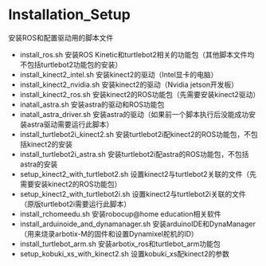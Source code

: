 # Installation_Setup
安装ROS和配置驱动用的脚本文件
* install_ros.sh 安装ROS Kinetic和turtlebot2相关的功能包（其他脚本文件均不包括turtlebot2功能包的安装）
* install_kinect2_intel.sh 安装kinect2的驱动（Intel显卡的电脑）
* install_kinect2_nvidia.sh 安装kinect2的驱动（Nvidia jetson开发板）
* install_kinect2_ros.sh 安装kinect2的ROS功能包（先需要安装kinect2驱动）
* inatall_astra.sh 安装astra的驱动和ROS功能包
* inatall_astra_driver.sh 安装astra的驱动（如果前一个脚本执行后没能成功安装astra驱动需要运行此脚本）
* install_turtlebot2i_kinect2.sh 安装turtlebot2i配kinect2的ROS功能包，不包括kinect2的安装
* install_turtlebot2i_astra.sh 安装turtlebot2i配astra的ROS功能包，不包括astra的安装
* setup_kinect2_with_turtlebot2.sh 设置kinect2与turtlebot2关联的文件（先需要安装kinect2的ROS功能包）
* setup_kinect2_with_turtlebot2i.sh 设置kinect2与turtlebot2i关联的文件（原版turtlebot2i需要运行此脚本）
* install_rchomeedu.sh 安装robocup@home education相关软件
* install_arduinoide_and_dynamanager.sh 安装arduinoIDE和DynaManager（用来烧录arbotix-M的固件和设置Dynamixel舵机的ID）
* install_turtlebot_arm.sh 安装arbotix_ros和turtlebot_arm功能包
* setup_kobuki_xs_with_kinect2.sh 设置kobuki_xs配kinect2的参数
